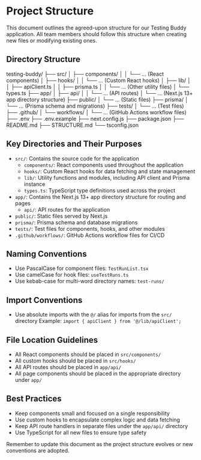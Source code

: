# Project Structure

This document outlines the agreed-upon structure for our Testing Buddy application. All team members should follow this structure when creating new files or modifying existing ones.

## Directory Structure

testing-buddy/
├── src/
│ ├── components/
│ │ └── ... (React components)
│ ├── hooks/
│ │ └── ... (Custom React hooks)
│ ├── lib/
│ │ ├── apiClient.ts
│ │ ├── prisma.ts
│ │ └── ... (Other utility files)
│ └── types.ts
├── app/
│ ├── api/
│ │ └── ... (API routes)
│ └── ... (Next.js 13+ app directory structure)
├── public/
│ └── ... (Static files)
├── prisma/
│ └── ... (Prisma schema and migrations)
├── tests/
│ └── ... (Test files)
├── .github/
│ └── workflows/
│ └── ... (GitHub Actions workflow files)
├── .env
├── .env.example
├── next.config.js
├── package.json
├── README.md
├── STRUCTURE.md
└── tsconfig.json

## Key Directories and Their Purposes

- `src/`: Contains the source code for the application
  - `components/`: React components used throughout the application
  - `hooks/`: Custom React hooks for data fetching and state management
  - `lib/`: Utility functions and modules, including API client and Prisma instance
  - `types.ts`: TypeScript type definitions used across the project
- `app/`: Contains the Next.js 13+ app directory structure for routing and pages
  - `api/`: API routes for the application
- `public/`: Static files served by Next.js
- `prisma/`: Prisma schema and database migrations
- `tests/`: Test files for components, hooks, and other modules
- `.github/workflows/`: GitHub Actions workflow files for CI/CD

## Naming Conventions

- Use PascalCase for component files: `TestRunList.tsx`
- Use camelCase for hook files: `useTestRuns.ts`
- Use kebab-case for multi-word directory names: `test-runs/`

## Import Conventions

- Use absolute imports with the `@/` alias for imports from the `src/` directory
  Example: `import { apiClient } from '@/lib/apiClient';`

## File Location Guidelines

- All React components should be placed in `src/components/`
- All custom hooks should be placed in `src/hooks/`
- All API routes should be placed in `app/api/`
- All page components should be placed in the appropriate directory under `app/`

## Best Practices

- Keep components small and focused on a single responsibility
- Use custom hooks to encapsulate complex logic and data fetching
- Keep API route handlers in separate files under the `app/api/` directory
- Use TypeScript for all new files to ensure type safety

Remember to update this document as the project structure evolves or new conventions are adopted.
